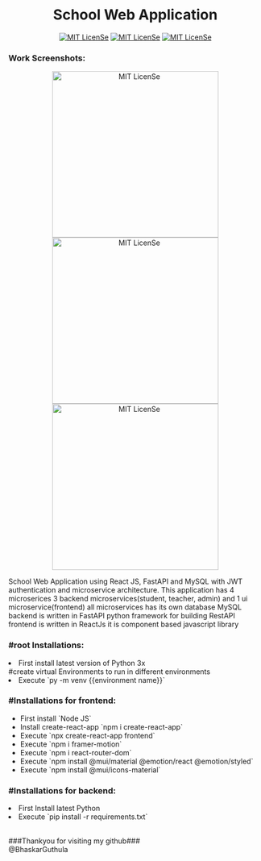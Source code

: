 <h1 align="center">School Web Application</h1>
<p align="center">
<a href="LICENSE"><img src="https://img.shields.io/badge/License-MIT-blue.svg" alt="MIT LicenSe"></a>
<a href="[LICENSE](https://github.com/Shisui-Genjutsu/SchoolWebApp-Reactjs-FastAPI-MySQL)"><img src="https://img.shields.io/github/repo-size/Shisui-Genjutsu/SchoolWebApp-Reactjs-FastAPI-MySQL" alt="MIT LicenSe"></a>
<a href="[LICENSE](https://github.com/Shisui-Genjutsu/SchoolWebApp-Reactjs-FastAPI-MySQL)"><img src="https://img.shields.io/github/directory-file-count/Shisui-Genjutsu/SchoolWebApp-Reactjs-FastAPI-MySQL" alt="MIT LicenSe"></a>
</p>

<h3> Work Screenshots:</h3>
<p align="center">
<img width="330" src="https://user-images.githubusercontent.com/112178680/230625713-969b0e34-feac-4352-a0bc-b62efd27e8d1.png" alt="MIT LicenSe">
<img width="330" src="https://user-images.githubusercontent.com/112178680/230625723-cb62ee16-4072-4225-a877-6407ce821e32.png" alt="MIT LicenSe">
<img width="330" src="https://user-images.githubusercontent.com/112178680/230625741-558cf5e3-44f9-4549-ac7b-3c69cad67bcd.png" alt="MIT LicenSe">
</p>

<p>
School Web Application using React JS, FastAPI and MySQL with JWT authentication and microservice architecture.
This application has 4 microserices 3 backend microservices(student, teacher, admin) and 1 ui microservice(frontend)
all microservices has its own database MySQL 
backend is written in FastAPI python framework for building RestAPI
frontend is written in ReactJs it is component based javascript library
</p>

<h3>#root Installations:</h3>
<li>First install latest version of Python 3x</li>
  #create virtual Environments to run in different environments
  <li>Execute `py -m venv {{environment name}}`</li>


<h3>#Installations for frontend:</h3>
<ul>
  <li>First install `Node JS`</li>
  <li>Install create-react-app `npm i create-react-app`</li>
  <li>Execute `npx create-react-app frontend`</li>
  <li>Execute `npm i framer-motion`</li>
  <li>Execute `npm i react-router-dom`</li>
  <li>Execute `npm install @mui/material @emotion/react @emotion/styled`</li>
  <li>Execute `npm install @mui/icons-material`</li>
</ul>

<h3>#Installations for backend:</h3>
<li>First Install latest Python</li>
<li>Execute `pip install -r requirements.txt`</li>

<br/>###Thankyou for visiting my github###<br/>
@BhaskarGuthula

